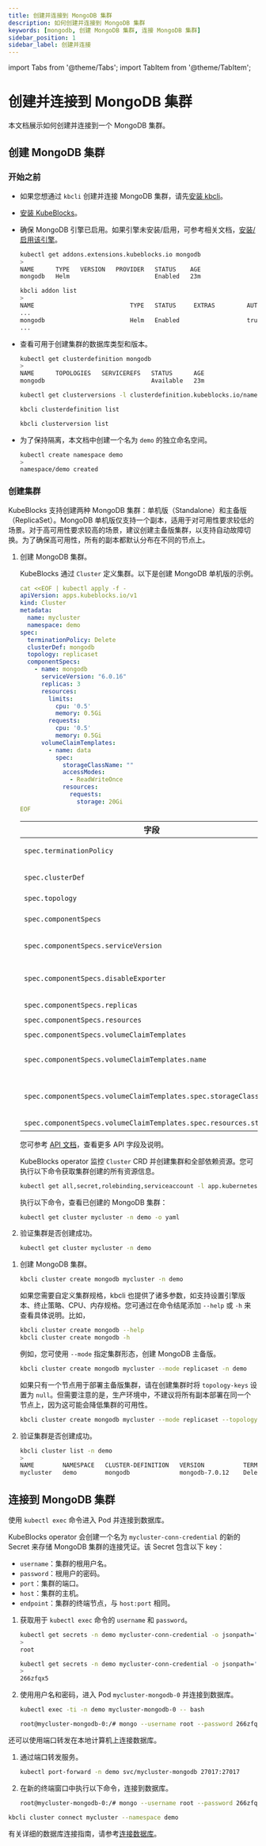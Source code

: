```yaml
---
title: 创建并连接到 MongoDB 集群
description: 如何创建并连接到 MongoDB 集群
keywords: [mongodb, 创建 MongoDB 集群, 连接 MongoDB 集群]
sidebar_position: 1
sidebar_label: 创建并连接
---
```


import Tabs from '@theme/Tabs';
import TabItem from '@theme/TabItem';

# 创建并连接到 MongoDB 集群

本文档展示如何创建并连接到一个 MongoDB 集群。

## 创建 MongoDB 集群

### 开始之前

* 如果您想通过 `kbcli` 创建并连接 MongoDB 集群，请先[安装 kbcli](./../../installation/install-kbcli.md)。
* [安装 KubeBlocks](./../../installation/install-kubeblocks.md)。
* 确保 MongoDB 引擎已启用。如果引擎未安装/启用，可参考相关文档，[安装/启用该引擎](./../../installation/install-addons.md)。

   <Tabs>

   <TabItem value="kubectl" label="kubectl" default>

   ```bash
   kubectl get addons.extensions.kubeblocks.io mongodb
   >
   NAME      TYPE   VERSION   PROVIDER   STATUS    AGE
   mongodb   Helm                        Enabled   23m
   ```

   </TabItem>

   <TabItem value="kbcli" label="kbcli">

   ```bash
   kbcli addon list
   >
   NAME                           TYPE   STATUS     EXTRAS         AUTO-INSTALL   
   ...
   mongodb                        Helm   Enabled                   true
   ...
   ```

   </TabItem>

   </Tabs>

* 查看可用于创建集群的数据库类型和版本。

   <Tabs>

   <TabItem value="kubectl" label="kubectl" default>

   ```bash
   kubectl get clusterdefinition mongodb
   >
   NAME      TOPOLOGIES   SERVICEREFS   STATUS      AGE
   mongodb                              Available   23m
   ```

   ```bash
   kubectl get clusterversions -l clusterdefinition.kubeblocks.io/name=mongodb
   ```

   </TabItem>

   <TabItem value="kbcli" label="kbcli">

   ```bash
   kbcli clusterdefinition list

   kbcli clusterversion list
   ```

   </TabItem>

   </Tabs>

* 为了保持隔离，本文档中创建一个名为 `demo` 的独立命名空间。

  ```bash
  kubectl create namespace demo
  >
  namespace/demo created
  ```

### 创建集群

KubeBlocks 支持创建两种 MongoDB 集群：单机版（Standalone）和主备版（ReplicaSet）。MongoDB 单机版仅支持一个副本，适用于对可用性要求较低的场景。对于高可用性要求较高的场景，建议创建主备版集群，以支持自动故障切换。为了确保高可用性，所有的副本都默认分布在不同的节点上。

<Tabs>

<TabItem value="kubectl" label="kubectl" default>

1. 创建 MongoDB 集群。

   KubeBlocks 通过 `Cluster` 定义集群。以下是创建 MongoDB 单机版的示例。

   ```yaml
   cat <<EOF | kubectl apply -f -
   apiVersion: apps.kubeblocks.io/v1
   kind: Cluster
   metadata:
     name: mycluster
     namespace: demo
   spec:
     terminationPolicy: Delete
     clusterDef: mongodb
     topology: replicaset
     componentSpecs:
       - name: mongodb
         serviceVersion: "6.0.16"
         replicas: 3
         resources:
           limits:
             cpu: '0.5'
             memory: 0.5Gi
           requests:
             cpu: '0.5'
             memory: 0.5Gi
         volumeClaimTemplates:
           - name: data
             spec:
               storageClassName: ""
               accessModes:
                 - ReadWriteOnce
               resources:
                 requests:
                   storage: 20Gi
   EOF
   ```

   | 字段                                   | 定义  |
   |---------------------------------------|--------------------------------------|
   | `spec.terminationPolicy`              | 集群终止策略，有效值为 `DoNotTerminate`、`Delete` 和 `WipeOut`。具体定义可参考 [终止策略](./delete-a-mongodb-cluster.md#终止策略)。 |
   | `spec.clusterDef` | 指定了创建集群时要使用的 ClusterDefinition 的名称。**注意**：**请勿更新此字段**。创建 MongoDB 集群时，该值必须为 `mongodb`。 |
   | `spec.topology` | 指定了在创建集群时要使用的 ClusterTopology 的名称。 |
   | `spec.componentSpecs`                 | 集群 component 列表，定义了集群 components。该字段支持自定义配置集群中每个 component。  |
   | `spec.componentSpecs.serviceVersion`  | 定义了 component 部署的服务版本。有效值为[4.0.28,4.2.24,4.4.29,5.0.28,6.0.16,7.0.1]。 |
   | `spec.componentSpecs.disableExporter` | 定义了是否在 component 无头服务（headless service）上标注指标 exporter 信息，是否开启监控 exporter。有效值为 [true, false]。 |
   | `spec.componentSpecs.replicas`        | 定义了 component 中 replicas 的数量。 |
   | `spec.componentSpecs.resources`       | 定义了 component 的资源要求。  |
   | `spec.componentSpecs.volumeClaimTemplates` | PersistentVolumeClaim 模板列表，定义 component 的存储需求。 |
   | `spec.componentSpecs.volumeClaimTemplates.name` | 引用了在 `componentDefinition.spec.runtime.containers[*].volumeMounts` 中定义的 volumeMount 名称。  |
   | `spec.componentSpecs.volumeClaimTemplates.spec.storageClassName` | 定义了 StorageClass 的名称。如果未指定，系统将默认使用带有 `storageclass.kubernetes.io/is-default-class=true` 注释的 StorageClass。  |
   | `spec.componentSpecs.volumeClaimTemplates.spec.resources.storage` | 可按需配置存储容量。 |

   您可参考 [API 文档](https://kubeblocks.io/docs/preview/developer_docs/api-reference/cluster)，查看更多 API 字段及说明。

   KubeBlocks operator 监控 `Cluster` CRD 并创建集群和全部依赖资源。您可执行以下命令获取集群创建的所有资源信息。

   ```bash
   kubectl get all,secret,rolebinding,serviceaccount -l app.kubernetes.io/instance=mycluster -n demo
   ```

   执行以下命令，查看已创建的 MongoDB 集群：

   ```bash
   kubectl get cluster mycluster -n demo -o yaml
   ```

2. 验证集群是否创建成功。

   ```bash
   kubectl get cluster mycluster -n demo
   ```

</TabItem>

<TabItem value="kbcli" label="kbcli">

1. 创建 MongoDB 集群。

   ```bash
   kbcli cluster create mongodb mycluster -n demo
   ```

   如果您需要自定义集群规格，kbcli 也提供了诸多参数，如支持设置引擎版本、终止策略、CPU、内存规格。您可通过在命令结尾添加 `--help` 或 `-h` 来查看具体说明。比如，

   ```bash
   kbcli cluster create mongodb --help
   kbcli cluster create mongodb -h
   ```

   例如，您可使用 `--mode` 指定集群形态，创建 MongoDB 主备版。

   ```bash
   kbcli cluster create mongodb mycluster --mode replicaset -n demo
   ```

   如果只有一个节点用于部署主备版集群，请在创建集群时将 `topology-keys` 设置为 `null`。但需要注意的是，生产环境中，不建议将所有副本部署在同一个节点上，因为这可能会降低集群的可用性。

   ```bash
   kbcli cluster create mongodb mycluster --mode replicaset --topology-keys null -n demo
   ```

2. 验证集群是否创建成功。

   ```bash
   kbcli cluster list -n demo
   >
   NAME        NAMESPACE   CLUSTER-DEFINITION   VERSION           TERMINATION-POLICY   STATUS    CREATED-TIME
   mycluster   demo        mongodb              mongodb-7.0.12    Delete               Running   Sep 19,2024 16:01 UTC+0800
   ```

</TabItem>

</Tabs>

## 连接到 MongoDB 集群

<Tabs>

<TabItem value="kubectl" label="kubectl" default>

使用 `kubectl exec` 命令进入 Pod 并连接到数据库。

KubeBlocks operator 会创建一个名为 `mycluster-conn-credential` 的新的 Secret 来存储 MongoDB 集群的连接凭证。该 Secret 包含以下 key：

* `username`：集群的根用户名。
* `password`：根用户的密码。
* `port`：集群的端口。
* `host`：集群的主机。
* `endpoint`：集群的终端节点，与 `host:port` 相同。

1. 获取用于 `kubectl exec` 命令的 `username` 和 `password`。

   ```bash
   kubectl get secrets -n demo mycluster-conn-credential -o jsonpath='{.data.username}' | base64 -d
   >
   root

   kubectl get secrets -n demo mycluster-conn-credential -o jsonpath='{.data.password}' | base64 -d
   >
   266zfqx5
   ```

2. 使用用户名和密码，进入 Pod `mycluster-mongodb-0` 并连接到数据库。

   ```bash
   kubectl exec -ti -n demo mycluster-mongodb-0 -- bash

   root@mycluster-mongodb-0:/# mongo --username root --password 266zfqx5 --authenticationDatabase admin
   ```

</TabItem>

<TabItem value="port-forward" label="port-forward">

还可以使用端口转发在本地计算机上连接数据库。

1. 通过端口转发服务。

   ```bash
   kubectl port-forward -n demo svc/mycluster-mongodb 27017:27017  
   ```

2. 在新的终端窗口中执行以下命令，连接到数据库。

   ```bash
   root@mycluster-mongodb-0:/# mongo --username root --password 266zfqx5 --authenticationDatabase admin
   ```

</TabItem>

<TabItem value="kbcli" label="kbcli">

```bash
kbcli cluster connect mycluster --namespace demo
```

</TabItem>

</Tabs>

有关详细的数据库连接指南，请参考[连接数据库](./../../connect-databases/overview-on-connect-databases.md)。
